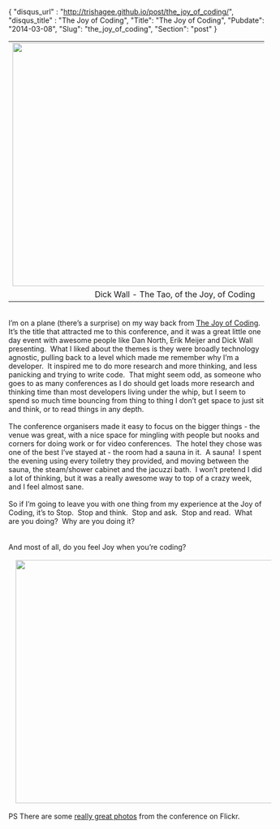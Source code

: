 {
 "disqus_url" : "http://trishagee.github.io/post/the_joy_of_coding/",
 "disqus_title" : "The Joy of Coding",
 "Title": "The Joy of Coding",
 "Pubdate": "2014-03-08",
 "Slug": "the_joy_of_coding",
 "Section": "post"
}
<table align="center" cellpadding="0" cellspacing="0" class="tr-caption-container" style="margin-left: auto; margin-right: auto; text-align: center;"><tbody><tr><td style="text-align: center;"><a href="http://2.bp.blogspot.com/-O7Z5io5SP0o/Uxs4eHZsx3I/AAAAAAAANPE/nTBXmPG-9ow/s1600/IMG_20140307_165203.jpg" imageanchor="1" style="margin-left: auto; margin-right: auto;"><img border="0" src="http://2.bp.blogspot.com/-O7Z5io5SP0o/Uxs4eHZsx3I/AAAAAAAANPE/nTBXmPG-9ow/s1600/IMG_20140307_165203.jpg" height="480" width="640" /></a></td></tr><tr><td class="tr-caption">Dick Wall -&nbsp;The Tao, of the Joy, of Coding</td></tr></tbody></table><br /><div class="p1">I’m on a plane (there’s a surprise) on my way back from <a href="http://joyofcoding.org/">The Joy of Coding</a>.&nbsp; It’s the title that attracted me to this conference, and it was a great little one day event with awesome people like Dan North, Erik Meijer and Dick Wall presenting.&nbsp; What I liked about the themes is they were broadly technology agnostic, pulling back to a level which made me remember why I’m a developer. &nbsp;It inspired me to do more research and more thinking, and less panicking and trying to write code.&nbsp; That might seem odd, as someone who goes to as many conferences as I do should get loads more research and thinking time than most developers living under the whip, but I seem to spend so much time bouncing from thing to thing I don’t get space to just sit and think, or to read things in any depth.</div><div class="p2"><br /></div><div class="p1">The conference organisers made it easy to focus on the bigger things - the venue was great, with a nice space for mingling with people but nooks and corners for doing work or for video conferences.&nbsp; The hotel they chose was one of the best I’ve stayed at - the room had a sauna in it.&nbsp; A sauna!&nbsp; I spent the evening using every toiletry they provided, and moving between the sauna, the steam/shower cabinet and the jacuzzi bath.&nbsp; I won’t pretend I did a lot of thinking, but it was a really awesome way to top of a crazy week, and I feel almost sane.</div><div class="p2"><br /></div><div class="p1">So if I’m going to leave you with one thing from my experience at the Joy of Coding, it’s to Stop.&nbsp; Stop and think.&nbsp; Stop and ask.&nbsp; Stop and read.&nbsp; What are you doing?&nbsp; Why are you doing it?</div><div class="p2"><br /></div><br /><div class="p1">And most of all, do you feel Joy when you’re coding?</div><div class="p1"><br /></div><div class="p1"><a href="http://3.bp.blogspot.com/-AObxzgL1rtA/Uxs4ft_YZMI/AAAAAAAANPM/XlRuZ97bRSM/s1600/IMG_20140307_190444.jpg" imageanchor="1" style="margin-left: 1em; margin-right: 1em; text-align: center;"><img border="0" src="http://3.bp.blogspot.com/-AObxzgL1rtA/Uxs4ft_YZMI/AAAAAAAANPM/XlRuZ97bRSM/s1600/IMG_20140307_190444.jpg" height="480" width="640" /></a><br /><br />PS There are some <a href="http://www.flickr.com/photos/joyofcoding/sets/72157642055047693/">really great photos</a> from the conference on Flickr.</div>
